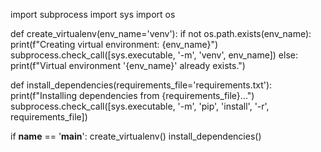 import subprocess
import sys
import os

def create_virtualenv(env_name='venv'):
    if not os.path.exists(env_name):
        print(f"Creating virtual environment: {env_name}")
        subprocess.check_call([sys.executable, '-m', 'venv', env_name])
    else:
        print(f"Virtual environment '{env_name}' already exists.")

def install_dependencies(requirements_file='requirements.txt'):
    print(f"Installing dependencies from {requirements_file}...")
    subprocess.check_call([sys.executable, '-m', 'pip', 'install', '-r', requirements_file])

if __name__ == '__main__':
    create_virtualenv()
    install_dependencies()
